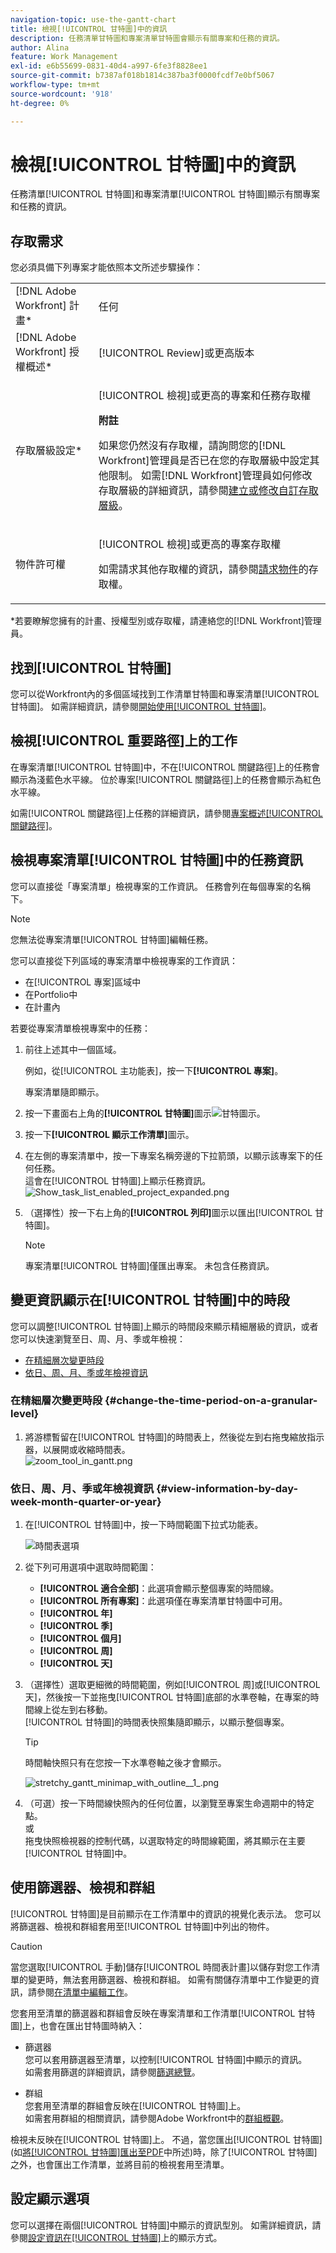 ```yaml
---
navigation-topic: use-the-gantt-chart
title: 檢視[!UICONTROL 甘特圖]中的資訊
description: 任務清單甘特圖和專案清單甘特圖會顯示有關專案和任務的資訊。
author: Alina
feature: Work Management
exl-id: e6b55699-0831-40d4-a997-6fe3f8828ee1
source-git-commit: b7387af018b1814c387ba3f0000fcdf7e0bf5067
workflow-type: tm+mt
source-wordcount: '918'
ht-degree: 0%

---
```


# 檢視[!UICONTROL 甘特圖]中的資訊

任務清單[!UICONTROL 甘特圖]和專案清單[!UICONTROL 甘特圖]顯示有關專案和任務的資訊。

## 存取需求

您必須具備下列專案才能依照本文所述步驟操作：

<table style="table-layout:auto"> 
 <col> 
 <col> 
 <tbody> 
  <tr> 
   <td role="rowheader">[!DNL Adobe Workfront] 計畫*</td> 
   <td> <p>任何 </p> </td> 
  </tr> 
  <tr> 
   <td role="rowheader">[!DNL Adobe Workfront] 授權概述*</td> 
   <td> <p>[!UICONTROL Review]或更高版本</p> </td> 
  </tr> 
  <tr> 
   <td role="rowheader">存取層級設定*</td> 
   <td> <p>[!UICONTROL 檢視]或更高的專案和任務存取權</p> <p><b>附註</b>

如果您仍然沒有存取權，請詢問您的[!DNL Workfront]管理員是否已在您的存取層級中設定其他限制。 如需[!DNL Workfront]管理員如何修改存取層級的詳細資訊，請參閱<a href="../../../administration-and-setup/add-users/configure-and-grant-access/create-modify-access-levels.md" class="MCXref xref">建立或修改自訂存取層級</a>。</p> </td>
</tr> 
  <tr> 
   <td role="rowheader">物件許可權</td> 
   <td> <p>[!UICONTROL 檢視]或更高的專案存取權</p> <p>如需請求其他存取權的資訊，請參閱<a href="../../../workfront-basics/grant-and-request-access-to-objects/request-access.md" class="MCXref xref">請求物件</a>的存取權。</p> </td> 
  </tr> 
 </tbody> 
</table>

&#42;若要瞭解您擁有的計畫、授權型別或存取權，請連絡您的[!DNL Workfront]管理員。

## 找到[!UICONTROL 甘特圖]

您可以從Workfront內的多個區域找到工作清單甘特圖和專案清單[!UICONTROL 甘特圖]。 如需詳細資訊，請參閱[開始使用[!UICONTROL 甘特圖]](../../../manage-work/gantt-chart/use-the-gantt-chart/get-started-with-gantt.md)。

## 檢視[!UICONTROL 重要路徑]上的工作

在專案清單[!UICONTROL 甘特圖]中，不在[!UICONTROL 關鍵路徑]上的任務會顯示為淺藍色水平線。 位於專案[!UICONTROL 關鍵路徑]上的任務會顯示為紅色水平線。

如需[!UICONTROL 關鍵路徑]上任務的詳細資訊，請參閱[專案概述[!UICONTROL 關鍵路徑]](../../../manage-work/tasks/manage-tasks/critical-path.md)。

## 檢視專案清單[!UICONTROL 甘特圖]中的任務資訊

您可以直接從「專案清單」檢視專案的工作資訊。 任務會列在每個專案的名稱下。

>[!NOTE]
>
>您無法從專案清單[!UICONTROL 甘特圖]編輯任務。

您可以直接從下列區域的專案清單中檢視專案的工作資訊：

* 在[!UICONTROL 專案]區域中
* 在Portfolio中
* 在計畫內

若要從專案清單檢視專案中的任務：

1. 前往上述其中一個區域。

   例如，從[!UICONTROL 主功能表]，按一下&#x200B;**[!UICONTROL 專案]**。

   專案清單隨即顯示。

1. 按一下畫面右上角的&#x200B;**[!UICONTROL 甘特圖]**&#x200B;圖示![甘特圖示](assets/gantt-icon-nwe.png)。

   <!--
   <p data-mc-conditions="QuicksilverOrClassic.Draft mode">(NOTE: images conditioned for classic and nwe) <br></p>
   -->

1. 按一下&#x200B;**[!UICONTROL 顯示工作清單]**&#x200B;圖示。

1. 在左側的專案清單中，按一下專案名稱旁邊的下拉箭頭，以顯示該專案下的任何任務。\
   這會在[!UICONTROL 甘特圖]上顯示任務資訊。\
   ![Show_task_list_enabled_project_expanded.png](assets/show-task-list-enabled-project-expanded-350x78.png)

1. （選擇性）按一下右上角的&#x200B;**[!UICONTROL 列印]**&#x200B;圖示以匯出[!UICONTROL 甘特圖]。

   >[!NOTE]
   >
   >專案清單[!UICONTROL 甘特圖]僅匯出專案。 未包含任務資訊。

## 變更資訊顯示在[!UICONTROL 甘特圖]中的時段

您可以調整[!UICONTROL 甘特圖]上顯示的時間段來顯示精細層級的資訊，或者您可以快速瀏覽至日、周、月、季或年檢視：

* [在精細層次變更時段](#change-the-time-period-on-a-granular-level)
* [依日、周、月、季或年檢視資訊](#view-information-by-day-week-month-quarter-or-year)

### 在精細層次變更時段 {#change-the-time-period-on-a-granular-level}

1. 將游標暫留在[!UICONTROL 甘特圖]的時間表上，然後從左到右拖曳縮放指示器，以展開或收縮時間表。\
   ![zoom_tool_in_gantt.png](assets/zoom-tool-in-gantt-350x180.png)

### 依日、周、月、季或年檢視資訊 {#view-information-by-day-week-month-quarter-or-year}

1. 在[!UICONTROL 甘特圖]中，按一下時間範圍下拉式功能表。

   ![時間表選項](assets/timeline-options.png)

1. 從下列可用選項中選取時間範圍：

   * **[!UICONTROL 適合全部]**：此選項會顯示整個專案的時間線。
   * **[!UICONTROL 所有專案]**：此選項僅在專案清單甘特圖中可用。
   * **[!UICONTROL 年]**
   * **[!UICONTROL 季]**
   * **[!UICONTROL 個月]**
   * **[!UICONTROL 周]**
   * **[!UICONTROL 天]**

1. （選擇性）選取更細微的時間範圍，例如[!UICONTROL 周]或[!UICONTROL 天]，然後按一下並拖曳[!UICONTROL 甘特圖]底部的水準卷軸，在專案的時間線上從左到右移動。\
   [!UICONTROL 甘特圖]的時間表快照集隨即顯示，以顯示整個專案。

   >[!TIP]
   >
   >時間軸快照只有在您按一下水準卷軸之後才會顯示。

   ![stretchy_gantt_minimap_with_outline__1_.png](assets/stretchy-gantt-minimap-with-outline--1--350x140.png)

1. （可選）按一下時間線快照內的任何位置，以瀏覽至專案生命週期中的特定點。\
   或\
   拖曳快照檢視器的控制代碼，以選取特定的時間線範圍，將其顯示在主要[!UICONTROL 甘特圖]中。

## 使用篩選器、檢視和群組

[!UICONTROL 甘特圖]是目前顯示在工作清單中的資訊的視覺化表示法。 您可以將篩選器、檢視和群組套用至[!UICONTROL 甘特圖]中列出的物件。

>[!CAUTION]
>
>當您選取[!UICONTROL 手動]儲存[!UICONTROL 時間表計畫]以儲存對您工作清單的變更時，無法套用篩選器、檢視和群組。 如需有關儲存清單中工作變更的資訊，請參閱[在清單中編輯工作](../../../manage-work/tasks/manage-tasks/edit-tasks-in-a-list.md)。

您套用至清單的篩選器和群組會反映在專案清單和工作清單[!UICONTROL 甘特圖]上，也會在匯出甘特圖時納入：

* 篩選器\
   您可以套用篩選器至清單，以控制[!UICONTROL 甘特圖]中顯示的資訊。\
   如需套用篩選的詳細資訊，請參閱[篩選總覽](../../../reports-and-dashboards/reports/reporting-elements/filters-overview.md)。

* 群組\
   您套用至清單的群組會反映在[!UICONTROL 甘特圖]上。\
   如需套用群組的相關資訊，請參閱Adobe Workfront中的[群組概觀](../../../reports-and-dashboards/reports/reporting-elements/groupings-overview.md)。

檢視未反映在[!UICONTROL 甘特圖]上。 不過，當您匯出[!UICONTROL 甘特圖] (如[將[!UICONTROL 甘特圖]匯出至PDF](../../../manage-work/gantt-chart/use-the-gantt-chart/export-gantt-chart-to-pdf.md)中所述)時，除了[!UICONTROL 甘特圖]之外，也會匯出工作清單，並將目前的檢視套用至清單。

## 設定顯示選項

您可以選擇在兩個[!UICONTROL 甘特圖]中顯示的資訊型別。 如需詳細資訊，請參閱[設定資訊在[!UICONTROL 甘特圖]](../../../manage-work/gantt-chart/use-the-gantt-chart/configure-info-on-gantt-chart.md)上的顯示方式。
